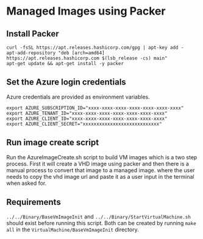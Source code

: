 # Managed Images using Packer

## Install Packer
```
curl -fsSL https://apt.releases.hashicorp.com/gpg | apt-key add -
apt-add-repository "deb [arch=amd64] https://apt.releases.hashicorp.com $(lsb_release -cs) main"
apt-get update && apt-get install -y packer
```
## Set the Azure login credentials
Azure credentials are provided as environment variables.
```
export AZURE_SUBSCRIPTION_ID="xxxx-xxxx-xxxx-xxxx-xxxx-xxxx-xxxx"
export AZURE_TENANT_ID="xxxx-xxxx-xxxx-xxxx-xxxx-xxxx-xxxx"
export AZURE_CLIENT_ID="xxxx-xxxx-xxxx-xxxx-xxxx-xxxx-xxxx"
export AZURE_CLIENT_SECRET="xxxxxxxxxxxxxxxxxxxxxxxxxxxx"
```

## Run image create script
Run the AzureImageCreate.sh script to build VM images which is a two step process.
First it will create a VHD image using packer and then there is a manual process to convert that image to a managed image.
where the user needs to copy the vhd image url and paste it as a user input in the terminal when asked for.

## Requirements
`../../Binary/BaseVmImageInit` and `../../Binary/StartVirtualMachine.sh` should exist before running this script.
Both can be created by running `make all` in the `VirtualMachine/BaseVmImageInit` directory.
